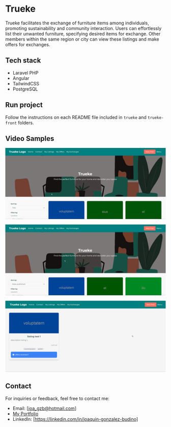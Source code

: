 # Trueke
Trueke facilitates the exchange of furniture items among individuals, promoting sustainability and community interaction. Users can effortlessly list their unwanted furniture, specifying desired items for exchange. Other members within the same region or city can view these listings and make offers for exchanges.

## Tech stack
- Laravel PHP
- Angular
- TailwindCSS
- PostgreSQL

## Run project
Follow the instructions on each README file included in `trueke` and `trueke-front` folders.

## Video Samples

![Alt Text](./trueke-front/public/trueke1.gif)


![Alt Text](./trueke-front/public/trueke2.gif)


![Alt Text](./trueke-front/public/trueke3.gif)

## Contact
For inquiries or feedback, feel free to contact me:

- Email: [joa_gzb@hotmail.com]
- [My Portfolio]([URL](https://joagzb.notion.site/Joaquin-s-Portfolio-a90cb2e35b3b41baa73489b26ffa1461?pvs=4))
- LinkedIn: [https://linkedin.com/in/joaquin-gonzalez-budino]
